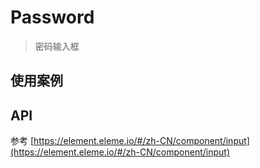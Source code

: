 # Password

> 密码输入框

## 使用案例

<dumi-previewer demoPath="guide/password/base" />

## API

参考 [https://element.eleme.io/#/zh-CN/component/input](https://element.eleme.io/#/zh-CN/component/input)

